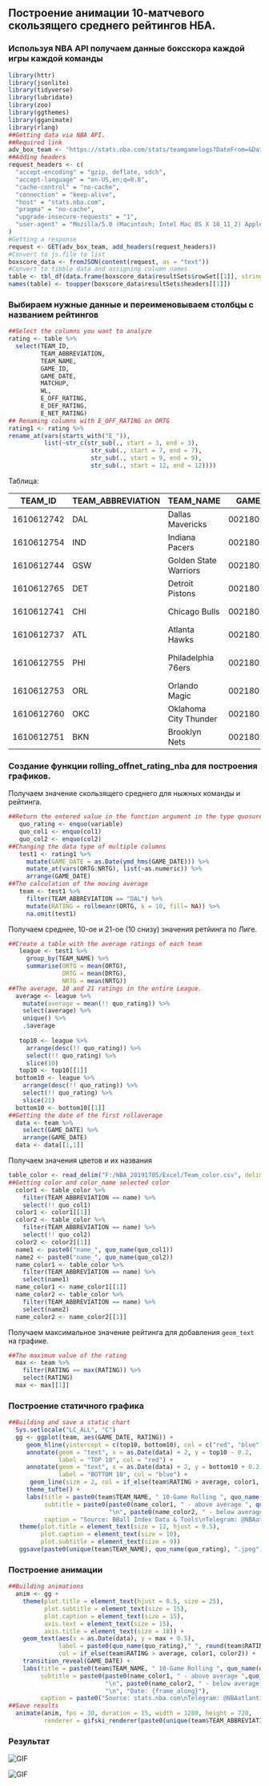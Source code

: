 ## Построение анимации 10-матчевого скользящего среднего рейтингов НБА.

### Используя NBA API получаем данные боксскора каждой игры каждой команды

```r
library(httr)
library(jsonlite)
library(tidyverse)
library(lubridate)
library(zoo)
library(ggthemes)
library(gganimate)
library(rlang)
##Getting data via NBA API.
##Required link
adv_box_team <- "https://stats.nba.com/stats/teamgamelogs?DateFrom=&DateTo=&GameSegment=&LastNGames=0&LeagueID=00&Location=&MeasureType=Advanced&Month=0&OpponentTeamID=0&Outcome=&PORound=0&PaceAdjust=N&PerMode=Totals&Period=0&PlusMinus=N&Rank=N&Season=2018-19&SeasonSegment=&SeasonType=Regular+Season&ShotClockRange=&VsConference=&VsDivision="
##Adding headers
request_headers <- c(
  "accept-encoding" = "gzip, deflate, sdch",
  "accept-language" = "en-US,en;q=0.8",
  "cache-control" = "no-cache",
  "connection" = "keep-alive",
  "host" = "stats.nba.com",
  "pragma" = "no-cache",
  "upgrade-insecure-requests" = "1",
  "user-agent" = "Mozilla/5.0 (Macintosh; Intel Mac OS X 10_11_2) AppleWebKit/601.3.9 (KHTML, like Gecko) Version/9.0.2 Safari/601.3.9"
)
#Getting a response
request <- GET(adv_box_team, add_headers(request_headers))
#Convert to js.file to list
boxscore_data <- fromJSON(content(request, as = "text"))
#Convert to tibble data and assigning column names
table <- tbl_df(data.frame(boxscore_data$resultSets$rowSet[[1]], stringsAsFactors = FALSE))
names(table) <- toupper(boxscore_data$resultSets$headers[[1]])
```

### Выбираем нужные данные и переименовываем столбцы с названием рейтингов

```r
##Select the columns you want to analyze
rating <- table %>%
  select(TEAM_ID,
         TEAM_ABBREVIATION,
         TEAM_NAME,
         GAME_ID,
         GAME_DATE,
         MATCHUP,
         WL,
         E_OFF_RATING,
         E_DEF_RATING,
         E_NET_RATING)
## Renaming columns with E_OFF_RATING on ORTG
rating1 <- rating %>%
rename_at(vars(starts_with("E_")),
          list(~str_c(str_sub(., start = 3, end = 3), 
                       str_sub(., start = 7, end = 7),
                       str_sub(., start = 9, end = 9),
                       str_sub(., start = 12, end = 12))))
```

Таблица:

|TEAM_ID|	TEAM_ABBREVIATION|	TEAM_NAME|	GAME_ID|	GAME_DATE|	MATCHUP|	WL|	ORTG|	DRTG|	NRTG|
|---|---|---|---|---|---|---|---|---|---|
|1610612742|	DAL|	Dallas Mavericks|	0021801227|	2019-04-10T00:00:00|	DAL @ SAS|	L|	97.6|	106.1|	-8.5|
|1610612754|	IND|	Indiana Pacers|	0021801220|	2019-04-10T00:00:00|	IND @ ATL|	W|	122.5|	116.8|	5.7|
|1610612744|	GSW|	Golden State Warriors|	0021801225|	2019-04-10T00:00:00|	GSW @ MEM|	L|	113.4|	129.5|	-16.1|
|1610612765|	DET|	Detroit Pistons|	0021801223|	2019-04-10T00:00:00|	DET @ NYK|	W|	118.8|	93.7|	25.1|
|1610612741|	CHI|	Chicago Bulls|	0021801224|	2019-04-10T00:00:00|	CHI @ PHI|	L|	108.3|	128.1|	-19.7|
|1610612737|	ATL|	Atlanta Hawks|	0021801220|	2019-04-10T00:00:00|	ATL vs. IND|	L|	116.8|	122.5|	-5.7|
|1610612755|	PHI|	Philadelphia 76ers|	0021801224|	2019-04-10T00:00:00v	PHI vs. CHI|	W|	128.1|	108.3|	19.7|
|1610612753|	ORL|	Orlando Magic|	0021801222|	2019-04-10T00:00:00|	ORL @ CHA|	W|	130.1|	121.4|	8.6|
|1610612760|	OKC|	Oklahoma City Thunder|	0021801226|	2019-04-10T00:00:00|	OKC @ MIL|	W|	116.8|	102.4|	14.4|
|1610612751|	BKN|	Brooklyn Nets|	0021801221|	2019-04-10T00:00:00|	BKN vs. MIA|	W|	103.6|	84.2|	19.4|

### Создание функции **rolling_offnet_rating_nba** для построения графиков.

Получаем значение скользящего среднего для ныжных команды и рейтинга.

```r
##Return the entered value in the function argument in the type quosure
   quo_rating <- enquo(variable)
   quo_col1 <- enquo(col1)
   quo_col2 <- enquo(col2)
##Changing the data type of multiple columns
   test1 <- rating1 %>%
     mutate(GAME_DATE = as.Date(ymd_hms(GAME_DATE))) %>%
     mutate_at(vars(ORTG:NRTG), list(~as.numeric)) %>%
     arrange(GAME_DATE)
##The calculation of the moving average  
   team <- test1 %>%
     filter(TEAM_ABBREVIATION == "DAL") %>%
     mutate(RATING = rollmeanr(ORTG, k = 10, fill= NA)) %>%
     na.omit(test1)
```

Получаем среднее, 10-ое и 21-ое (10 снизу) значения ретйинга по Лиге.

```r
##Create a table with the average ratings of each team
   league <- test1 %>%
     group_by(TEAM_NAME) %>%
     summarise(ORTG = mean(ORTG),
               DRTG = mean(DRTG),
               NRTG = mean(NRTG))
##The average, 10 and 21 ratings in the entire League.   
  average <- league %>%
    mutate(average = mean(!! quo_rating)) %>%
    select(average) %>%
    unique() %>%
    .$average
  
   top10 <- league %>%
     arrange(desc(!! quo_rating)) %>%
     select(!! quo_rating) %>%
     slice(10)
   top10 <- top10[[1]]
  bottom10 <- league %>%
    arrange(desc(!! quo_rating)) %>%
    select(!! quo_rating) %>%
    slice(21)
  bottom10 <- bottom10[[1]]
##Getting the date of the first rollaverage  
  data <- team %>%
    select(GAME_DATE) %>%
    arrange(GAME_DATE)
  data <- data[[1,1]]
```

Получаем значения цветов и их названия

```r
table_color <- read_delim("F:/NBA_20191705/Excel/Team_color.csv", delim = ";", col_names = TRUE)
##Getting color and color_name selected color
  color1 <- table_color %>%
    filter(TEAM_ABBREVIATION == name) %>%
    select(!! quo_col1)
  color1 <- color1[[1]]
  color2 <- table_color %>%
    filter(TEAM_ABBREVIATION == name) %>%
    select(!! quo_col2)
  color2 <- color2[[1]]
  name1 <- paste0("name_", quo_name(quo_col1))
  name2 <- paste0("name_", quo_name(quo_col2))
  name_color1 <- table_color %>%
    filter(TEAM_ABBREVIATION == name) %>%
    select(name1)
  name_color1 <- name_color1[[1]]
  name_color2 <- table_color %>%
    filter(TEAM_ABBREVIATION == name) %>%
    select(name2)
  name_color2 <- name_color2[[1]]
```

Получаем максимальное значение рейтинга для добавления `geom_text` на графике.

```r
##The maximum value of the rating
  max <- team %>%
    filter(RATING == max(RATING)) %>%
    select(RATING)
  max <- max[[1]]
```

### Построение статичного графика

```r
##Building and save a static chart
  Sys.setlocale("LC_ALL", "C")
  gg <- ggplot(team, aes(GAME_DATE, RATING)) +
     geom_hline(yintercept = c(top10, bottom10), col = c("red", "blue")) +
     annotate(geom = "text", x = as.Date(data) + 2, y = top10 - 0.2,
              label = "TOP 10", col = "red") +
     annotate(geom = "text", x = as.Date(data) + 2, y = bottom10 + 0.2,
              label = "BOTTOM 10", col = "blue") +
      geom_line(size = 2, col = if_else(team$RATING > average, color1, color2)) +
     theme_tufte() +
     labs(title = paste0(team$TEAM_NAME, " 10-Game Rolling ", quo_name(quo_rating)),
          subtitle = paste0(paste0(name_color1, " - above average ", quo_name(quo_rating)),
                            "\n", paste0(name_color2, " - below average ",quo_name(quo_rating))),
          caption = "Source: BBall Index Data & Tools\nTelegram: @NBAatlantic, twitter: @vshufinskiy")
   theme(plot.title = element_text(size = 12, hjust = 0.5),
         plot.caption = element_text(size = 10),
         plot.subtitle = element_text(size = 9))
   ggsave(paste0(unique(team$TEAM_NAME), quo_name(quo_rating), ".jpeg"), gg, width = 8, units = "in")
```

### Построение анимации

```r
##Building animations
  anim <- gg +
    theme(plot.title = element_text(hjust = 0.5, size = 25),
          plot.subtitle = element_text(size = 15),
          plot.caption = element_text(size = 15),
          axis.text = element_text(size = 15),
          axis.title = element_text(size = 18)) +
    geom_text(aes(x = as.Date(data), y = max + 0.5),
              label = paste0(quo_name(quo_rating)," ", round(team$RATING, digits = 1)), size = 6,
              col = if_else(team$RATING > average, color1, color2)) +
    transition_reveal(GAME_DATE) +
    labs(title = paste0(team$TEAM_NAME, " 10-Game Rolling ", quo_name(quo_rating)),
         subtitle = paste0(paste0(name_color1, " - above average ",quo_name(quo_rating)),
                           "\n", paste0(name_color2, " - below average ",quo_name(quo_rating)),
                           "\n", "Date: {frame_along}"),
         caption = paste0("Source: stats.nba.com\nTelegram: @NBAatlantic, twitter: @vshufinskiy"))
##Save results  
  animate(anim, fps = 30, duration = 15, width = 1280, height = 720,
          renderer = gifski_renderer(paste0(unique(team$TEAM_ABBREVIATION), "_", quo_name(quo_rating), ".gif")))
```

### Результат

![GIF](DEN_DRTG.gif)

![GIF](DEN_NRTG.gif)
